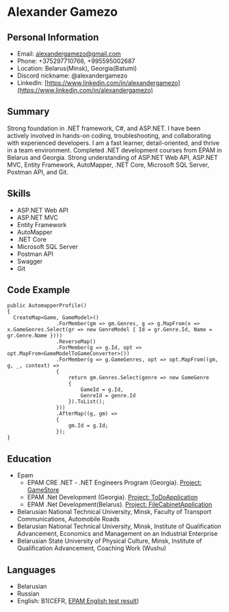 # Alexander Gamezo

## Personal Information
* Email:	[alexandergamezo@gmail.com](mailto:alexandergamezo@gmail.com)
* Phone:	+375297710766, +995595002687
* Location:	Belarus(Minsk), Georgia(Batumi)
* Discord nickname: @alexandergamezo
* LinkedIn:	[https://www.linkedin.com/in/alexandergamezo](https://www.linkedin.com/in/alexandergamezo)

## Summary
Strong foundation in .NET framework, C#, and ASP.NET. I have been actively involved in hands-on coding,
troubleshooting, and collaborating with experienced developers. I am a fast learner, detail-oriented, and
thrive in a team environment. Completed .NET development courses from EPAM in Belarus and Georgia.
Strong understanding of ASP.NET Web API, ASP.NET MVC, Entity Framework, AutoMapper, .NET Core,
Microsoft SQL Server, Postman API, and Git.

## Skills
* ASP.NET Web API
* ASP.NET MVC
* Entity Framework
* AutoMapper
* .NET Core
* Microsoft SQL Server
* Postman API
* Swagger
* Git

## Code Example
```
public AutomapperProfile()
{
  CreateMap<Game, GameModel>()
                .ForMember(gm => gm.Genres, g => g.MapFrom(x => x.GameGenres.Select(gr => new GenreModel { Id = gr.Genre.Id, Name = gr.Genre.Name })))
                .ReverseMap()
                .ForMember(g => g.Id, opt => opt.MapFrom<GameModelToGameConverter>())
                .ForMember(g => g.GameGenres, opt => opt.MapFrom((gm, g, _, context) =>
                {
                    return gm.Genres.Select(genre => new GameGenre
                    {
                        GameId = g.Id,
                        GenreId = genre.Id
                    }).ToList();
                }))
                .AfterMap((g, gm) =>
                {
                    gm.Id = g.Id;
                });
}
```
        
## Education
* Epam
    + EPAM CRE .NET - .NET Engineers Program (Georgia). [Project: GameStore](https://gitlab.com/alexandergamezo/gamestoreproject)
    + EPAM .Net Development (Georgia). [Project: ToDoApplication](https://gitlab.com/alexandergamezo/todo-application)   
    + EPAM .Net Development(Belarus). [Project: FileCabinetApplication](https://github.com/alexandergamezo/file-cabinet-task)
* Belarusian National Technical University, Minsk, Faculty of Transport Communications, Automobile Roads
* Belarusian National Technical University, Minsk, Institute of Qualification Advancement, Economics and Management on an Industrial Enterprise
* Belarusian State University of Physical Culture, Minsk, Institute of Qualification Advancement, Coaching Work (Wushu)

## Languages
* Belarusian
* Russian
* English: B1(CEFR, [EPAM English test result](https://telescope.epam.com/who/Aliaksandr_Hameza))
